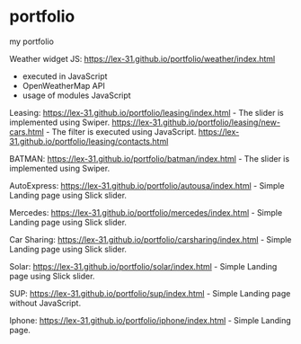 # portfolio
my portfolio

Weather widget JS:
https://lex-31.github.io/portfolio/weather/index.html
- executed in JavaScript
- OpenWeatherMap API
- usage of modules JavaScript

Leasing:
https://lex-31.github.io/portfolio/leasing/index.html - The slider is implemented using Swiper.
https://lex-31.github.io/portfolio/leasing/new-cars.html - The filter is executed using JavaScript.
https://lex-31.github.io/portfolio/leasing/contacts.html

BATMAN:
https://lex-31.github.io/portfolio/batman/index.html - The slider is implemented using Swiper.

AutoExpress:
https://lex-31.github.io/portfolio/autousa/index.html - Simple Landing page using Slick slider.

Mercedes:
https://lex-31.github.io/portfolio/mercedes/index.html - Simple Landing page using Slick slider.

Car Sharing:
https://lex-31.github.io/portfolio/carsharing/index.html - Simple Landing page using Slick slider.

Solar:
https://lex-31.github.io/portfolio/solar/index.html - Simple Landing page using Slick slider.

SUP:
https://lex-31.github.io/portfolio/sup/index.html - Simple Landing page without JavaScript.

Iphone:
https://lex-31.github.io/portfolio/iphone/index.html - Simple Landing page.

